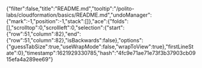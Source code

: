{"filter":false,"title":"README.md","tooltip":"/polito-labs/cloudformation/basics/README.md","undoManager":{"mark":-1,"position":-1,"stack":[]},"ace":{"folds":[],"scrolltop":0,"scrollleft":0,"selection":{"start":{"row":51,"column":82},"end":{"row":51,"column":82},"isBackwards":false},"options":{"guessTabSize":true,"useWrapMode":false,"wrapToView":true},"firstLineState":0},"timestamp":1621929330785,"hash":"4fc9e71ae71e73f3b37903cb0915efa4a289ee69"}